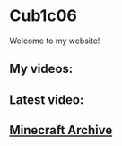 # Cub1c06
Welcome to my website!


## My videos:


## Latest video:

## [Minecraft Archive](https://mrnobody326.github.io/minearchive/)




